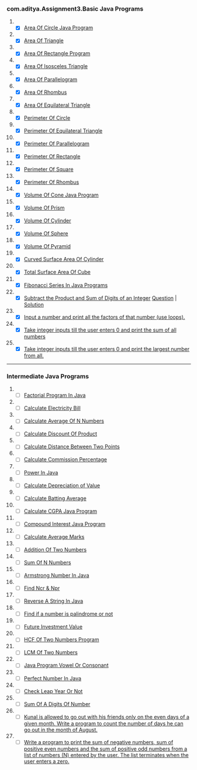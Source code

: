 ### com.aditya.Assignment3.Basic Java Programs

1. - [x] [Area Of Circle Java Program](./basic/Circle.java)
2. - [x] [Area Of Triangle](./basic/Triangle)
3. - [x] [Area Of Rectangle Program](./basic/Rectangle.java)
4. - [x] [Area Of Isosceles Triangle](./basic/Triangle.java)
5. - [x] [Area Of Parallelogram](./basic/Rectangle.java)
6. - [x] [Area Of Rhombus](./basic/Rectangle.java)
7. - [x] [Area Of Equilateral Triangle](./basic/Triangle.java)
8. - [x] [Perimeter Of Circle](./basic/Circle.java)
9. - [x] [Perimeter Of Equilateral Triangle](./basic/Triangle.java)
10. - [x] [Perimeter Of Parallelogram](./basic/Rectangle.java)
11. - [x] [Perimeter Of Rectangle](./basic/Rectangle.java)
12. - [x] [Perimeter Of Square](./basic/Rectangle.java)
13. - [x] [Perimeter Of Rhombus](./basic/Rectangle.java)
14. - [x] [Volume Of Cone Java Program](./basic/Cone.java)
15. - [x] [Volume Of Prism](./basic/Prism.java)
16. - [x] [Volume Of Cylinder](./basic/Cylinder.java)
17. - [x] [Volume Of Sphere](./basic/Sphere.java)
18. - [x] [Volume Of Pyramid](./basic/Pyramid.java)
19. - [x] [Curved Surface Area Of Cylinder](./basic/Cylinder.java)
20. - [x] [Total Surface Area Of Cube](./basic/Cube.java)
21. - [x] [Fibonacci Series In Java Programs](./basic/fibonacciSeries.java)
22. - [x] [Subtract the Product and Sum of Digits of an Integer](./basic/leetcode1281.java)
    [Question](https://leetcode.com/problems/subtract-the-product-and-sum-of-digits-of-an-integer/) | [Solution](./Basic/leetcode1281.java)
23. - [x] [Input a number and print all the factors of that number (use loops).](./basic/factors.java)
24. - [x] [Take integer inputs till the user enters 0 and print the sum of all numbers](./basic/sumTill0.java)
25. - [x] [Take integer inputs till the user enters 0 and print the largest number from all.](./basic/maxTill0.java)

---
### Intermediate Java Programs

1. - [ ] [Factorial Program In Java](./Intermediate/)
2. - [ ] [Calculate Electricity Bill](./Intermediate/)
3. - [ ] [Calculate Average Of N Numbers](./Intermediate/)
4. - [ ] [Calculate Discount Of Product](./Intermediate/)
5. - [ ] [Calculate Distance Between Two Points](./Intermediate/)
6. - [ ] [Calculate Commission Percentage](./Intermediate/)
7. - [ ] [Power In Java](./Intermediate/)
8. - [ ] [Calculate Depreciation of Value](./Intermediate/)
9. - [ ] [Calculate Batting Average](./Intermediate/)
10. - [ ] [Calculate CGPA Java Program](./Intermediate/)
11. - [ ] [Compound Interest Java Program](./Intermediate/)
12. - [ ] [Calculate Average Marks](./Intermediate/)
13. - [ ] [Addition Of Two Numbers](./Intermediate/)
14. - [ ] [Sum Of N Numbers](./Intermediate/)
15. - [ ] [Armstrong Number In Java](./Intermediate/)
16. - [ ] [Find Ncr & Npr](./Intermediate/)
17. - [ ] [Reverse A String In Java](./Intermediate/)
18. - [ ] [Find if a number is palindrome or not](./Intermediate/)
19. - [ ] [Future Investment Value](./Intermediate/)
20. - [ ] [HCF Of Two Numbers Program](./Intermediate/)
21. - [ ] [LCM Of Two Numbers](./Intermediate/)
22. - [ ] [Java Program Vowel Or Consonant](./Intermediate/)
23. - [ ] [Perfect Number In Java](./Intermediate/)
24. - [ ] [Check Leap Year Or Not](./Intermediate/)
25. - [ ] [Sum Of A Digits Of Number](./Intermediate/)
26. - [ ] [Kunal is allowed to go out with his friends only on the even days of a given month. Write a program to count the number of days he can go out in the month of August.](./Intermediate/)
27. - [ ] [Write a program to print the sum of negative numbers, sum of positive even numbers and the sum of positive odd numbers from a list of numbers (N) entered by the user. The list terminates when the user enters a zero.](./Intermediate/)